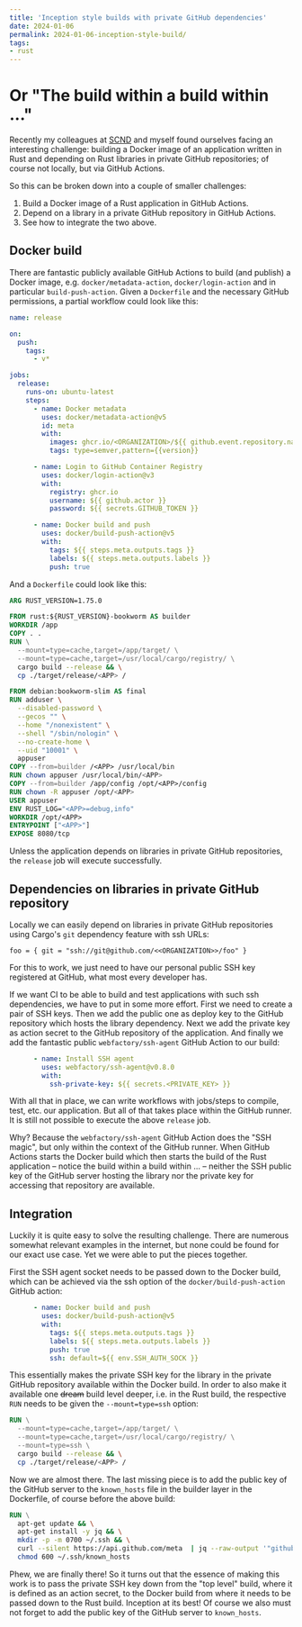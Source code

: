 ```yaml
---
title: 'Inception style builds with private GitHub dependencies'
date: 2024-01-06
permalink: 2024-01-06-inception-style-build/
tags:
- rust
---
```


# Or "The build within a build within ..."

Recently my colleagues at [SCND](https://www.scnd.com/) and myself found ourselves facing an interesting challenge: building a Docker image of an application written in Rust and depending on Rust libraries in private GitHub repositories; of course not locally, but via GitHub Actions.

So this can be broken down into a couple of smaller challenges:
1. Build a Docker image of a Rust application in GitHub Actions.
1. Depend on a library in a private GitHub repository in GitHub Actions.
1. See how to integrate the two above.

## Docker build

There are fantastic publicly available GitHub Actions to build (and publish) a Docker image, e.g. `docker/metadata-action`, `docker/login-action` and in particular `build-push-action`. Given a `Dockerfile` and the necessary GitHub permissions, a partial workflow could look like this:

```yaml
name: release

on:
  push:
    tags:
      - v*

jobs:
  release:
    runs-on: ubuntu-latest
    steps:
      - name: Docker metadata
        uses: docker/metadata-action@v5
        id: meta
        with:
          images: ghcr.io/<ORGANIZATION>/${{ github.event.repository.name }}
          tags: type=semver,pattern={{version}}

      - name: Login to GitHub Container Registry
        uses: docker/login-action@v3
        with:
          registry: ghcr.io
          username: ${{ github.actor }}
          password: ${{ secrets.GITHUB_TOKEN }}

      - name: Docker build and push
        uses: docker/build-push-action@v5
        with:
          tags: ${{ steps.meta.outputs.tags }}
          labels: ${{ steps.meta.outputs.labels }}
          push: true
```

And a `Dockerfile` could look like this:

```dockerfile
ARG RUST_VERSION=1.75.0

FROM rust:${RUST_VERSION}-bookworm AS builder
WORKDIR /app
COPY . .
RUN \
  --mount=type=cache,target=/app/target/ \
  --mount=type=cache,target=/usr/local/cargo/registry/ \
  cargo build --release && \
  cp ./target/release/<APP> /

FROM debian:bookworm-slim AS final
RUN adduser \
  --disabled-password \
  --gecos "" \
  --home "/nonexistent" \
  --shell "/sbin/nologin" \
  --no-create-home \
  --uid "10001" \
  appuser
COPY --from=builder /<APP> /usr/local/bin
RUN chown appuser /usr/local/bin/<APP>
COPY --from=builder /app/config /opt/<APP>/config
RUN chown -R appuser /opt/<APP>
USER appuser
ENV RUST_LOG="<APP>=debug,info"
WORKDIR /opt/<APP>
ENTRYPOINT ["<APP>"]
EXPOSE 8080/tcp
```

Unless the application depends on libraries in private GitHub repositories, the `release` job will execute successfully.

## Dependencies on libraries in private GitHub repository

Locally we can easily depend on libraries in private GitHub repositories using Cargo's `git` dependency feature with ssh URLs:

```
foo = { git = "ssh://git@github.com/<<ORGANIZATION>>/foo" }
```

For this to work, we just need to have our personal public SSH key registered at GitHub, what most every developer has.

If we want CI to be able to build and test applications with such ssh dependencies, we have to put in some more effort. First we need to create a pair of SSH keys. Then we add the public one as deploy key to the GitHub repository which hosts the library dependency. Next we add the private key as action secret to the GitHub repository of the application. And finally we add the fantastic public `webfactory/ssh-agent` GitHub Action to our build:

```yaml
      - name: Install SSH agent
        uses: webfactory/ssh-agent@v0.8.0
        with:
          ssh-private-key: ${{ secrets.<PRIVATE_KEY> }}
```

With all that in place, we can write workflows with jobs/steps to compile, test, etc. our application. But all of that takes place within the GitHub runner. It is still not possible to execute the above `release` job.

Why? Because the `webfactory/ssh-agent` GitHub Action does the "SSH magic", but only within the context of the GitHub runner. When GitHub Actions starts the Docker build which then starts the build of the Rust application – notice the build within a build within ... – neither the SSH public key of the GitHub server hosting the library nor the private key for accessing that repository are available.

## Integration

Luckily it is quite easy to solve the resulting challenge. There are numerous somewhat relevant examples in the internet, but none could be found for our exact use case. Yet we were able to put the pieces together.

First the SSH agent socket needs to be passed down to the Docker build, which can be achieved via the ssh option of the `docker/build-push-action` GitHub action:

```yaml
      - name: Docker build and push
        uses: docker/build-push-action@v5
        with:
          tags: ${{ steps.meta.outputs.tags }}
          labels: ${{ steps.meta.outputs.labels }}
          push: true
          ssh: default=${{ env.SSH_AUTH_SOCK }}
```

This essentially makes the private SSH key for the library in the private GitHub repository available within the Docker build. In order to also make it available one ~~dream~~ build level deeper, i.e. in the Rust build, the respective `RUN` needs to be given the `--mount=type=ssh` option:

```dockerfile
RUN \
  --mount=type=cache,target=/app/target/ \
  --mount=type=cache,target=/usr/local/cargo/registry/ \
  --mount=type=ssh \
  cargo build --release && \
  cp ./target/release/<APP> /
```

Now we are almost there. The last missing piece is to add the public key of the GitHub server to the `known_hosts` file in the builder layer in the Dockerfile, of course before the above build:

```dockerfile
RUN \
  apt-get update && \
  apt-get install -y jq && \
  mkdir -p -m 0700 ~/.ssh && \
  curl --silent https://api.github.com/meta  | jq --raw-output '"github.com "+.ssh_keys[]' >> ~/.ssh/known_hosts && \
  chmod 600 ~/.ssh/known_hosts
```

Phew, we are finally there! So it turns out that the essence of making this work is to pass the private SSH key down from the "top level" build, where it is defined as an action secret, to the Docker build from where it needs to be passed down to the Rust build. Inception at its best! Of course we also must not forget to add the public key of the GitHub server to `known_hosts`.
